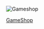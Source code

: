 ![Gameshop](https://i.postimg.cc/NMddPb2j/image.png)


[GameShop](https://gameshop-gk.netlify.app/)
